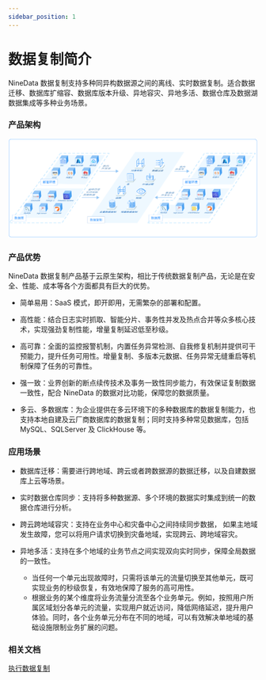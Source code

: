 ```yaml
---
sidebar_position: 1
---
```


# 数据复制简介

NineData 数据复制支持多种同异构数据源之间的离线、实时数据复制。适合数据迁移、数据库扩缩容、数据库版本升级、异地容灾、异地多活、数据仓库及数据湖数据集成等多种业务场景。

### 产品架构
![quickstart1](./image/replication_overview.png)

### 产品优势

NineData 数据复制产品基于云原生架构，相比于传统数据复制产品，无论是在安全、性能、成本等各个方面都具有巨大的优势。

* 简单易用：SaaS 模式，即开即用，无需繁杂的部署和配置。

* 高性能：结合日志实时抓取、智能分片、事务性并发及热点合并等众多核心技术，实现强劲复制性能，增量复制延迟低至秒级。
* 高可靠：全面的监控报警机制，内置任务异常检测、自我修复机制并提供可干预能力，提升任务可用性。增量复制、多版本元数据、任务异常无缝重启等机制保障了任务的可靠性。
* 强一致：业界创新的断点续传技术及事务一致性同步能力，有效保证复制数据一致性，配合 NineData 的数据对比功能，保障您的数据质量。

* 多云、多数据库：为企业提供在多云环境下的多种数据库的数据复制能力，也支持本地自建及云厂商数据库的数据复制；同时支持多种常见数据库，包括 MySQL、SQLServer 及 ClickHouse 等。

### 应用场景

* 数据库迁移：需要进行跨地域、跨云或者跨数据源的数据迁移，以及自建数据库上云等场景。

* 实时数据仓库同步：支持将多种数据源、多个环境的数据实时集成到统一的数据仓库进行分析。

* 跨云跨地域容灾：支持在业务中心和灾备中心之间持续同步数据， 如果主地域发生故障，您可以将用户请求切换到灾备地域，实现跨云、跨地域容灾。

* 异地多活：支持在多个地域的业务节点之间实现双向实时同步，保障全局数据的一致性。
  * 当任何一个单元出现故障时，只需将该单元的流量切换至其他单元，既可实现业务的秒级恢复，有效地保障了服务的高可用性。
  * 根据业务的某个维度将业务流量分流至各个业务单元。例如，按照用户所属区域划分各单元的流量，实现用户就近访问，降低网络延迟，提升用户体验。同时，各个业务单元分布在不同的地域，可以有效解决单地域的基础设施限制业务扩展的问题。

### 相关文档

[执行数据复制](data_replication.md)
